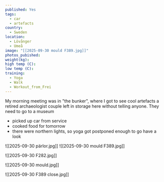 ```yaml
---
published: Yes
tags:
  - car
  - artefacts
country:
  - Sweden
location:
  - Lövånger
  - Umeå
image: "[[2025-09-30 mould F389.jpg]]"
photos_pubished:
weight(kg):
high temp (C):
low temp (C):
training:
  - Yoga
  - Walk
  - Workout_from_Frei
---
```

My morning meeting was in "the bunker", where I got to see cool artefacts a retired archaeologist couple left in storage here without telling anyone. They need to go to a museum 

- picked up car from service
- cooked food for tomorrow 
- there were northern lights, so yoga got postponed enough to go have a look

![[2025-09-30 pärlor.jpg]]
![[2025-09-30 mould F389.jpg]]


![[2025-09-30 F282.jpg]]


![[2025-09-30 mould.jpg]]


![[2025-09-30 F389 close.jpg]]


